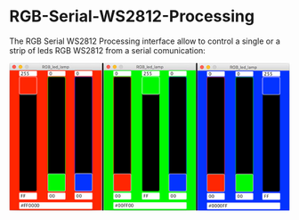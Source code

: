 # RGB-Serial-WS2812-Processing

The RGB Serial WS2812 Processing interface allow to control a single or a strip of leds RGB WS2812 from a serial comunication:

![RGB WS2812 Processing Interface](https://github.com/Mauroalfieri/RGB-Serial-WS2812-Processing/blob/master/images/RGB-interfece-Neopixel-ws2812-serial-processing.jpg?raw=true)


